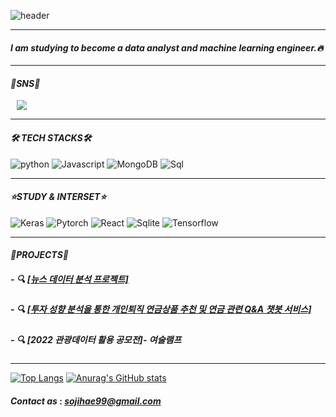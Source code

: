 ![header](https://capsule-render.vercel.app/api?type=waving&color=e9dbfa&height=300&section=header&text=Welcome!%20%20&fontSize=70&animation=fadeIn)

***
#### *I am studying to become a data analyst and machine learning engineer.🔥*
***
#### *🎈SNS🎈*
<a href="https://www.instagram.com/jihaeess/"><img src="http://img.shields.io/badge/-Instagram-ff69b4?style=flat&logo=Instagram(ex.Instagram)&link=https://www.instagram.com/jihaeess/"
        style="height : auto; margin-left : 10px; margin-right : 10px;"/>
</a> 
***
#### *🛠 TECH STACKS🛠*
![python](https://img.shields.io/badge/-python-white?style=for-the-badge&logo=python) ![Javascript](https://img.shields.io/badge/-Javascript-white?style=for-the-badge&logo=Javascript) ![MongoDB](https://img.shields.io/badge/-MongoDB-white?style=for-the-badge&logo=mongodb) ![Sql](https://img.shields.io/badge/-Sql-white?style=for-the-badge&logo=Sql)
***
#### *⭐STUDY & INTERSET⭐* 
![Keras](https://img.shields.io/badge/-keras-white?style=for-the-badge&logo=keras) ![Pytorch](https://img.shields.io/badge/-pytorch-white?style=for-the-badge&logo=Pytorch) ![React](https://img.shields.io/badge/-React-white?style=for-the-badge&logo=React) ![Sqlite](https://img.shields.io/badge/-Sqlite-white?style=for-the-badge&logo=Sqlite) ![Tensorflow](https://img.shields.io/badge/-Tensorflow-white?style=for-the-badge&logo=Tensorflow)
***
#### *📂PROJECTS📂* 
##### - 🔍 [[뉴스 데이터 분석 프로젝트]](https://github.com/56unbreakable/news_data_project)
##### - 🔍 [[투자 성향 분석을 통한 개인퇴직 연금상품 추천 및 연금 관련 Q&A 챗봇 서비스]](https://github.com/MINICONVERRTIBLE/silverfund/tree/master)
##### - 🔍 [2022 관광데이터 활용 공모전]- 여술램프
***
[![Top Langs](https://github-readme-stats.vercel.app/api/top-langs/?username=MINICONVERRTIBLE)](https://github.com/MINICONVERRTIBLE/github-readme-stats)
[![Anurag's GitHub stats](https://github-readme-stats.vercel.app/api?username=MINICONVERRTIBLE)](https://github.com/MINICONVERRTIBLE/github-readme-stats)

#### *Contact as* : *sojihae99@gmail.com*  
